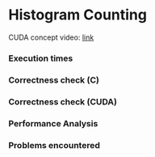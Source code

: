 # Histogram Counting
CUDA concept video: [link](https://www.youtube.com/)
### Execution times
### Correctness check (C)
### Correctness check (CUDA)
### Performance  Analysis
### Problems encountered
